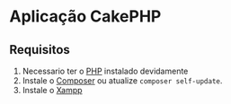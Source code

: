 # Aplicação CakePHP
 

## Requisitos
1. Necessario ter o [PHP](https://www.php.net/downloads.php) instalado devidamente 
2. Instale o [Composer](https://getcomposer.org/doc/00-intro.md) ou atualize `composer self-update`.
3. Instale o [Xampp](https://www.apachefriends.org/download.html)


 
